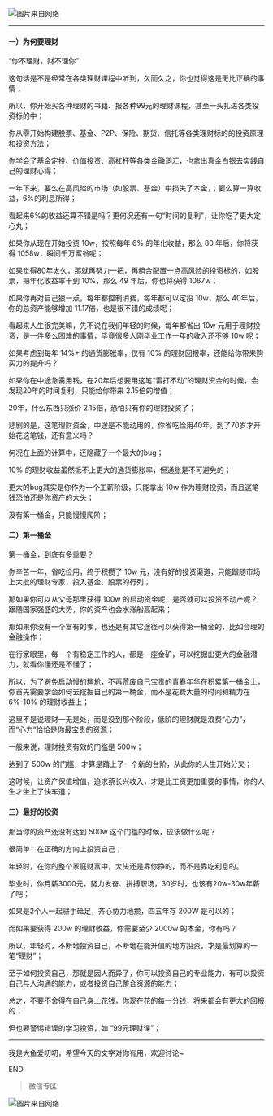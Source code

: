 ![图片来自网络](http://image.dayuaidaodao.com/writing/image/financial_management.jpg)

***

#### 一）为何要理财

“你不理财，财不理你”

这句话是不是经常在各类理财课程中听到，久而久之，你也觉得这是无比正确的事情；

所以，你开始买各种理财的书籍、报各种99元的理财课程，甚至一头扎进各类投资标的中；

你从零开始构建股票、基金、P2P、保险、期货、信托等各类理财标的的投资原理和投资方法；

你学会了基金定投、价值投资、高杠杆等各类金融词汇，也拿出真金白银去实践自己的理财心得；

一年下来，要么在高风险的市场（如股票、基金）中损失了本金，；要么算一算收益，6%的利息所得；

看起来6%的收益还算不错是吗？更何况还有一句“时间的复利”，让你吃了更大定心丸；

如果你从现在开始投资 10w，按照每年 6% 的年化收益，那么 80 年后，你将获得 1058w，瞬间千万富翁呢；

如果觉得80年太久，那就再努力一把，再组合配置一点高风险的投资标的，如股票，把年化收益率干到 10%，那么 49 年后，你也将获得 1067w；

如果你再对自己狠一点，每年都控制消费，每年都可以定投 10w，那么 40年后，你的总资产能够增加 11.17倍，也是很不错的成绩呢；

看起来人生很完美嘛，先不说在我们年轻的时候，每年都省出 10w 元用于理财投资，是一件多么困难的事情，毕竟很多人刚毕业工作一年的收入还不够 10w 呢；

如果考虑到每年 14%+ 的通货膨胀率，仅有 10% 的理财回报率，还能给你带来购买力的提升吗？

如果你在中途急需用钱，在20年后想要用这笔“雷打不动”的理财资金的时候，会发现20年的时间复利，只能给你带来 2.15倍的增值；

20年，什么东西只涨价 2.15倍，恐怕只有你的理财投资了；

悲剧的是，这笔理财资金，中途是不能动用的，你省吃俭用40年，到了70岁才开始花这笔钱，还有意义吗？

何况在上面的计算中，还隐藏了一个最大的bug；

10% 的理财收益虽然抵不上更大的通货膨胀率，但通胀是不可避免的；

更大的bug其实是你作为一个工薪阶级，只能拿出 10w 作为理财投资，而且这笔钱恐怕还是你资产的大头；

没有第一桶金，只能慢慢爬阶；

#### 二）第一桶金

第一桶金，到底有多重要？

你辛苦一年，省吃俭用，终于积攒了 10w 元，没有好的投资渠道，只能跟随市场上大批的理财专家，投入基金、股票的行列；

那如果你可以从父母那里获得 100w 的启动资金呢，是否就可以投资不动产呢？跟随国家强盛的大势，你的资产也会水涨船高起来；

那如果你没有一个富有的爹，也还是有其它途径可以获得第一桶金的，比如合理的金融操作；

在行家眼里，每一个有稳定工作的人，都是一座金矿，可以挖掘出更大的金融潜力，就看你懂还是不懂了；

所以，为了避免启动慢的尴尬，不再荒废自己宝贵的青春年华在积累第一桶金上，你首先需要学会如何去挖掘自己的第一桶金，而不是花费大量的时间和精力在 6%-10% 的理财收益上；

这里不是说理财一无是处，而是没到那个阶段，低阶的理财就是浪费“心力”，而“心力”恰恰是你最宝贵的资源；

一般来说，理财投资有效的门槛是 500w；

达到了 500w 的门槛，才算是踏上了一个新的台阶，从此你的人生开始分叉；

这时候，让资产保值增值，追求蔡长兴收入，才是比工资更加重要的事情，你的人生才坐上了快车道；

#### 三）最好的投资

那当你的资产还没有达到 500w 这个门槛的时候，应该做什么呢？

很简单：在正确的方向上投资自己；

年轻时，在你的整个家庭财富中，大头还是靠你挣的，而不是靠吃利息的。

毕业时，你月薪3000元，努力发奋、拼搏职场，30岁时，也该有20w-30w年薪了吧；

如果是2个人一起骈手砥足，齐心协力地攒，四五年存 200W 是可以的；

而如果要获得 200w 的理财收益，你需要至少 2000w 的本金，你有吗？

所以，年轻时，不断地投资自己，不断地在能升值的地方投资，才是最划算的一笔“理财”；

至于如何投资自己，那就是因人而异了，你可以投资自己的专业能力，有可以投资自己与人沟通的能力，或者投资自己整合资源的能力；

总之，不要不舍得在自己身上花钱，你现在花的每一分钱，将来都会有更大的回报的；

但也要警惕错误的学习投资，如 “99元理财课”；

-----------------------------------------------

我是大鱼爱叨叨，希望今天的文字对你有用，欢迎讨论~

END.

> 微信专区

![图片来自网络](http://image.dayuaidaodao.com/writing/image/wechat-code-1228-1000-1000-imageview2-imageslim.png)
